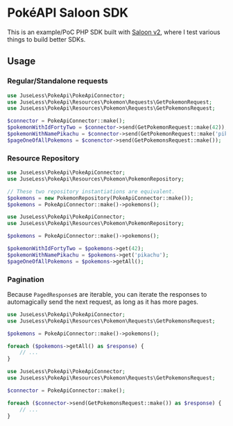 # PokéAPI Saloon SDK
This is an example/PoC PHP SDK built with [Saloon v2](https://github.com/sammyjo20/saloon), where I test various things to build better SDKs.

## Usage

### Regular/Standalone requests
```php
use JuseLess\PokeApi\PokeApiConnector;
use JuseLess\PokeApi\Resources\Pokemon\Requests\GetPokemonRequest;
use JuseLess\PokeApi\Resources\Pokemon\Requests\GetPokemonsRequest;

$connector = PokeApiConnector::make();
$pokemonWithIdFortyTwo = $connector->send(GetPokemonRequest::make(42));
$pokemonWithNamePikachu = $connector->send(GetPokemonRequest::make('pikachu'));
$pageOneOfAllPokemons = $conenctor->send(GetPokemonsRequest::make());
```

### Resource Repository
```php
use JuseLess\PokeApi\PokeApiConnector;
use JuseLess\PokeApi\Resources\Pokemon\PokemonRepository;

// These two repository instantiations are equivalent.
$pokemons = new PokemonRepository(PokeApiConnector::make());
$pokemons = PokeApiConnector::make()->pokemons();
```

```php
use JuseLess\PokeApi\PokeApiConnector;
use JuseLess\PokeApi\Resources\Pokemon\PokemonRepository;

$pokemons = PokeApiConnector::make()->pokemons();

$pokemonWithIdFortyTwo = $pokemons->get(42);
$pokemonWithNamePikachu = $pokemons->get('pikachu');
$pageOneOfAllPokemons = $pokemons->getAll();
```

### Pagination
Because `PagedResponse`s are iterable, you can iterate the responses to automagically send the next request,  as long as it has more pages.
```php
use JuseLess\PokeApi\PokeApiConnector;
use JuseLess\PokeApi\Resources\Pokemon\Requests\GetPokemonsRequest;

$pokemons = PokeApiConnector::make()->pokemons();

foreach ($pokemons->getAll() as $response) {
    // ...
}
```

```php
use JuseLess\PokeApi\PokeApiConnector;
use JuseLess\PokeApi\Resources\Pokemon\Requests\GetPokemonsRequest;

$connector = PokeApiConnector::make();

foreach ($connector->send(GetPokemonsRequest::make()) as $response) {
    // ...
}
```
